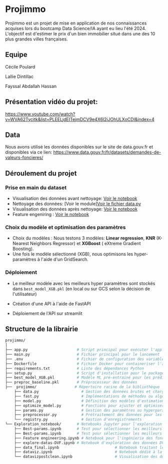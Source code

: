 # Projimmo

Projimmo est un projet de mise en application de nos connaissances acquises lors du bootcamp Data Science/IA ayant eu lieu l'été 2024.
L'objectif est d'estimer le prix d'un bien immobilier situé dans une des 10 plus grandes villes françaises.

## Equipe
Cécile Poulard

Lallie Dintillac

Fayssal Abdallah Hassan


## Présentation vidéo du projet:
https://www.youtube.com/watch?v=WVA62Tycitk&list=PLEELjdEITejmDCV9e4X6l2iJOhULXoCDl&index=4


## Data

Nous avons utilisé les données disponibles sur le site de data.gouv.fr et disponibles via ce lien:
https://www.data.gouv.fr/fr/datasets/demandes-de-valeurs-foncieres/

## Déroulement du projet


### Prise en main du dataset
- Visualisation des données avant nettoyage: [Voir le notebook](Exploration_notebook/dataviz.ipynb)
- Nettoyage des données: [Voir le module][Voir le fichier data.py](projimmo/prepocess.py)
- Visualisation des données  après nettoyage: [Voir le notebook](Exploration_notebook/datavizpostclean.ipynb)
- Feature engeniring : [Voir le notebook](Exploration_notebook/Feature%20engineering.ipynb)



### Choix du modèle et optimisation des paramètres

- Choix du modèles : Nous testons 3 modèles: **Linear regression**, **KNR** (K-Nearest Neighbors Regressor) et **XGBoost** ( eXtreme Gradient Boosting).
- Une fois le modèle sélectionné (XGB), nous optimisons les hyper-paramètres à l'aide d'un GridSearch.


### Déploiement

- Le meilleur modèle avec les meilleurs hyper paramètres sont stockés dans `best_model_XGB.pkl` (en local ou sur GCS selon la décision de l'utilisateur)

- Création d'une API à l'aide de FastAPI

- Déploiement de l'API sur streamlit

## Structure de la librairie


``` bash
projimmo/
│
├── app.py                      # Script principal pour exécuter l'application
├── main.py                     # Fichier principal pour le lancement
├── .env                        # Fichier de configuration des variables d'environnement
├── Dockerfile                  # Fichier Docker pour containeriser l'application
├── requirements.txt            # Liste des dépendances Python
├── setup.py                    # Script d'installation pour le package
├── best_model_XGB.pkl          # Modèle ML pré-entrainé pour les prédictions
├── preproc_baseline.pkl        # Préprocesseur des données
├──  projimmo/                 # Répertoire racine de la bibliothèque
    ├── data.py                   # Gestion des données brutes et chargement
    ├── fast.py                   # Implémentations de méthodes ou algorithmes optimisés pour améliorer la vitesse
    ├── model.py                  # Définition des modèles d'estimation des prix immobiliers
    ├── optimize_model.py         # Fonctions pour ajuster et optimiser les modèles existants
    ├── params.py                 # Gestion des paramètres ou hyperparamètres utilisés dans le projet
    ├── preprocessor.py           # Prétraitement des données pour les rendre exploitables par les modèles
    └── registry.py               # Gestion d'enregistrements
└── Exploration_notebook/       # Notebooks Jupyter pour l'exploration et le test
    ├── Best-params.ipynb       # Test pour sélectionner les meilleurs paramètres du modèle
    ├── Best-params.ipynb       # Test pour sélectionner les meilleurs paramètres du modèle
    ├── Feature engineering.ipynb # Notebook pour l'ingénierie des fonctionnalités
    ├── explore-datas-DVF.ipynb # Notebook d'exploration des données DVF
    ├── data_final.ipynb                         # Notebook traitant les étapes finales de préparation et nettoyage des données avant modélisation
    ├── dataviz.ipynb                            # Notebook dédié à la visualisation des données brutes, pour identifier les tendances ou anomalies
    └── datavizpostclean.ipynb                   # Visualisation des données après nettoyage, pour valider la qualité des transformations effectuées

```
